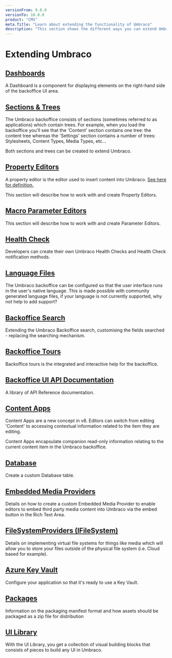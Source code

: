 ```yaml
---
versionFrom: 9.0.0
versionTo: 10.0.0
product: "CMS"
meta.Title: "Learn about extending the functionality of Umbraco"
description: "This section shows the different ways you can extend Umbraco. From Content Apps to Backoffice tours, and many more."
---
```


# Extending Umbraco

## [Dashboards](dashboards.md)

A Dashboard is a component for displaying elements on the right-hand side of the backoffice UI area.

## [Sections & Trees](section-trees/)

The Umbraco backoffice consists of sections (sometimes referred to as applications) which contain trees. For example, when you load the backoffice you'll see that the 'Content' section contains one tree: the content tree whereas the 'Settings' section contains a number of trees: Stylesheets, Content Types, Media Types, etc...

Both sections and trees can be created to extend Umbraco.

## [Property Editors](property-editors/)

A property editor is the editor used to insert content into Umbraco. [See here for definition.](property-editors/)

This section will describe how to work with and create Property Editors.

## [Macro Parameter Editors](macro-parameter-editors.md)

This section will describe how to work with and create Parameter Editors.

## [Health Check](health-check/)

Developers can create their own Umbraco Health Checks and Health Check notification methods.

## [Language Files](language-files.md)

The Umbraco backoffice can be configured so that the user interface runs in the user's native language. This is made possible with community generated language files, if your language is not currently supported, why not help to add support?

## [Backoffice Search](backoffice-search.md)

Extending the Umbraco Backoffice search, customising the fields searched - replacing the searching mechanism.

## [Backoffice Tours](backoffice-tours.md)

Backoffice tours is the integrated and interactive help for the backoffice.

## [Backoffice UI API Documentation](backoffice-ui-api-documentation.md)

A library of API Reference documentation.

## [Content Apps](content-apps.md)

Content Apps are a new concept in v8. Editors can switch from editing 'Content' to accessing contextual information related to the item they are editing.

Content Apps encapsulate companion read-only information relating to the current content item in the Umbraco backoffice.

## [Database](database.md)

Create a custom Database table.

## [Embedded Media Providers](embedded-media-providers.md)

Details on how to create a custom Embedded Media Provider to enable editors to embed third party media content into Umbraco via the embed button in the Rich Text Area.

## [FileSystemProviders (IFileSystem)](filesystemproviders/)

Details on implementing virtual file systems for things like media which will allow you to store your files outside of the physical file system (i.e. Cloud based for example).

## [Azure Key Vault](key-vault.md)

Configure your application so that it's ready to use a Key Vault.

## [Packages](packages/)

Information on the packaging manifest format and how assets should be packaged as a zip file for distribution

## [UI Library](ui-library.md)

With the UI Library, you get a collection of visual building blocks that consists of pieces to build any UI in Umbraco.
